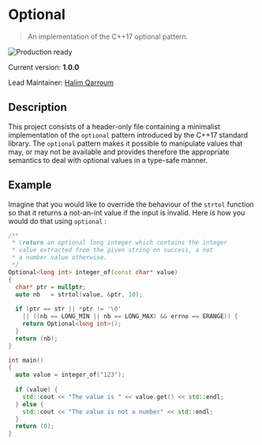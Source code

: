 # Optional
> An implementation of the C++17 optional pattern.

![Production ready](https://img.shields.io/badge/production-ready-brightgreen.svg)

Current version: **1.0.0**

Lead Maintainer: [Halim Qarroum](mailto:hqm.post@gmail.com)

## Description

This project consists of a header-only file containing a minimalist implementation of the `optional` pattern introduced by the C++17 standard library. The `optional` pattern makes it possible to manipulate values that may, or may not be available and provides therefore the appropriate semantics to deal with optional values in a type-safe manner.

## Example

Imagine that you would like to override the behaviour of the `strtol` function so that it returns a not-an-int value if the input is invalid. Here is how you would do that using `optional` :

```c++
/**
 * \return an optional long integer which contains the integer
 * value extracted from the given string on success, a not
 * a number value otherwise.
 */
Optional<long int> integer_of(const char* value)
{
  char* ptr = nullptr;
  auto nb   = strtol(value, &ptr, 10);
  
  if (ptr == str || *ptr != '\0'
    || ((nb == LONG_MIN || nb == LONG_MAX) && errno == ERANGE)) {
    return Optional<long int>();
  }
  return (nb);
}

int main()
{
  auto value = integer_of("123");
  
  if (value) {
    std::cout << "The value is " << value.get() << std::endl;
  } else {
    std::cout << "The value is not a number" << std::endl;
  }
  return (0);
}
```
